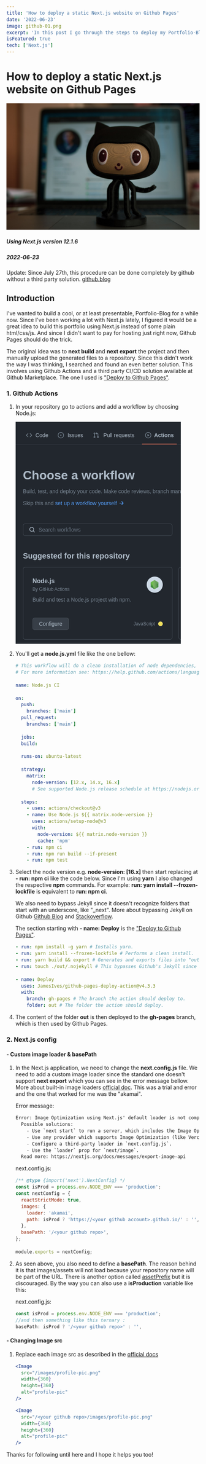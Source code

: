 ```yaml
---
title: 'How to deploy a static Next.js website on Github Pages'
date: '2022-06-23'
image: github-01.png
excerpt: 'In this post I go through the steps to deploy my Portfolio-Blog developed with Next.js on Github. By the end of it you will be able to automate the deployment by each new commit to the repository.'
isFeatured: true
tech: ['Next.js']
---
```


# How to deploy a static Next.js website on Github Pages

![Image ...](/images/posts/static-site-to-github-pages/github.jpg)

##### Using Next.js version 12.1.6

##### 2022-06-23

Update: Since July 27th, this procedure can be done completely by github without a third party solution. [github.blog](https://github.blog/changelog/2022-07-27-github-pages-custom-github-actions-workflows-beta/)

## Introduction

I've wanted to build a cool, or at least presentable, Portfolio-Blog for a while now. Since I've been working a lot with Next.js lately, I figured it would be a great idea to build this portfolio using Next.js instead of some plain html/css/js. And since I didn't want to pay for hosting just right now, Github Pages should do the trick.

The original idea was to **next build** and **next export** the project and then manually upload the generated files to a repository. Since this didn't work the way I was thinking, I searched and found an even better solution. This involves using Github Actions and a third party CI/CD solution available at Github Marketplace. The one I used is ["Deploy to Github Pages"](https://github.com/marketplace/actions/deploy-to-github-pages).

### 1. Github Actions

1. In your repository go to actions and add a workflow by choosing Node.js:

   ![Image ...](/images/posts/static-site-to-github-pages/github-actions-01.jpg)

2. You'll get a **node.js.yml** file like the one bellow:

   ```yml
   # This workflow will do a clean installation of node dependencies, cache/restore them, build the source code and run tests across different versions of node
   # For more information see: https://help.github.com/actions/language-and-framework-guides/using-nodejs-with-github-actions

   name: Node.js CI

   on:
     push:
       branches: ['main']
     pull_request:
       branches: ['main']

     jobs:
     build:

     runs-on: ubuntu-latest

     strategy:
       matrix:
         node-version: [12.x, 14.x, 16.x]
         # See supported Node.js release schedule at https://nodejs.org/en/about/releases/

     steps:
       - uses: actions/checkout@v3
       - name: Use Node.js ${{ matrix.node-version }}
         uses: actions/setup-node@v3
         with:
           node-version: ${{ matrix.node-version }}
           cache: 'npm'
       - run: npm ci
       - run: npm run build --if-present
       - run: npm test
   ```

3. Select the node version e.g. **node-version: [16.x]** then start replacing at **- run: npm ci** like the code below. Since I'm using **yarn** I also changed the respective **npm** commands. For example: **run: yarn install --frozen-lockfile** is equivalent to **run: npm ci**.

   We also need to bypass Jekyll since it doesn't recognize folders that start with an underscore, like "\_next". More about bypassing Jekyll on Github [Github Blog](https://github.blog/2009-12-29-bypassing-jekyll-on-github-pages/) and [Stackoverflow](https://stackoverflow.com/questions/61450307/js-and-css-not-loading-when-hosting-next-application-on-github-pages).

   The section starting with **- name: Deploy** is the ["Deploy to Github Pages"](https://github.com/marketplace/actions/deploy-to-github-pages).

   ```yml
   - run: npm install -g yarn # Installs yarn.
   - run: yarn install --frozen-lockfile # Performs a clean install.
   - run: yarn build && export # Generates and exports files into "out" folder.
   - run: touch ./out/.nojekyll # This bypasses Github's Jekyll since it doesn't recognize folders that start with an underscore, like "_next".

   - name: Deploy
     uses: JamesIves/github-pages-deploy-action@v4.3.3
     with:
       branch: gh-pages # The branch the action should deploy to.
       folder: out # The folder the action should deploy.
   ```

4. The content of the folder **out** is then deployed to the **gh-pages** branch, which is then used by Github Pages.

### 2. Next.js config

#### - Custom image loader & basePath

1. In the Next.js application, we need to change the **next.config.js** file. We need to add a custom image loader since the standard one doesn't support **next export** which you can see in the error message bellow. More about built-in image loaders [official doc](https://nextjs.org/docs/api-reference/next/image#loader-configuration). This was a trial and error and the one that worked for me was the "akamai".

   Error message:

   ```txt
   Error: Image Optimization using Next.js' default loader is not compatible with `next export`.
     Possible solutions:
       - Use `next start` to run a server, which includes the Image Optimization API.
       - Use any provider which supports Image Optimization (like Vercel).
       - Configure a third-party loader in `next.config.js`.
       - Use the `loader` prop for `next/image`.
     Read more: https://nextjs.org/docs/messages/export-image-api
   ```

   next.config.js:

   ```js
   /** @type {import('next').NextConfig} */
   const isProd = process.env.NODE_ENV === 'production';
   const nextConfig = {
     reactStrictMode: true,
     images: {
       loader: 'akamai',
       path: isProd ? 'https://<your github account>.github.io/' : '',
     },
     basePath: '/<your github repo>',
   };

   module.exports = nextConfig;
   ```

2. As seen above, you also need to define a **basePath**. The reason behind it is that images/assets will not load because your repository name will be part of the URL. There is another option called [assetPrefix](https://nextjs.org/docs/api-reference/next.config.js/cdn-support-with-asset-prefix) but it is discouraged. By the way you can also use a **isProduction** variable like this:

   next.config.js:

   ```js
   const isProd = process.env.NODE_ENV === 'production';
   //and then something like this ternary :
   basePath: isProd ? '/<your github repo>' : '',
   ```

#### - Changing Image src

1. Replace each image src as described in the [official docs](https://nextjs.org/docs/api-reference/next.config.js/basepath#images)

   ```jsx
   <Image
     src="/images/profile-pic.png"
     width={360}
     height={360}
     alt="profile-pic"
   />
   ```

   ```jsx
   <Image
     src="/<your github repo>/images/profile-pic.png"
     width={360}
     height={360}
     alt="profile-pic"
   />
   ```

Thanks for following until here and I hope it helps you too!
